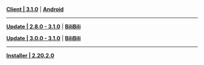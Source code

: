 **[Client | 3.1.0](https://autopatchcnws.yuanshen.com/client_app/download/pc_zip/20220917165328_rVH9t4OWduSD75ye/YuanShen_3.1.0.zip)** | **[Android](https://autopatchcnws.yuanshen.com/client_app/download/Android/20220919213200_hkvknSN1UX4opUrq/mihoyo/yuanshen_3.1.0.apk)**

---

**[Update | 2.8.0 - 3.1.0](https://autopatchcnws.yuanshen.com/client_app/update/hk4e_cn/18/game_2.8.0_3.1.0_hdiff_oPrDhBNzkmqt1WnV.zip)** | **[BiliBili](https://autopatchcnws.yuanshen.com/client_app/update/hk4e_cn/17/game_2.8.0_3.1.0_hdiff_Y0VFqe4TRy6PszHW.zip)**

**[Update | 3.0.0 - 3.1.0](https://autopatchcnws.yuanshen.com/client_app/update/hk4e_cn/18/game_3.0.0_3.1.0_hdiff_3dlivNRan0Dq7ykP.zip)** | **[BiliBili](https://autopatchcnws.yuanshen.com/client_app/update/hk4e_cn/17/game_3.0.0_3.1.0_hdiff_ie5ApyE7ucSbT46W.zip)**

---

**[Installer | 2.20.2.0](https://autopatchcnws.yuanshen.com/client_app/download/launcher/20220920152438_VzlQFUfdLi1IOAMe/mihoyo/yuanshen_setup_20220914134052.exe)**
